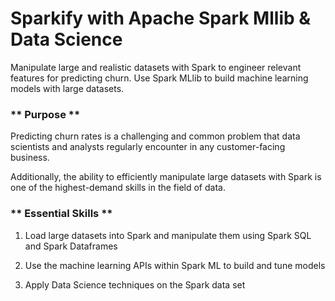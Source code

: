 # Sparkify with Apache Spark Mllib & Data Science
Manipulate large and realistic datasets with Spark to engineer relevant features for predicting churn. 
Use Spark MLlib to build machine learning models with large datasets.


### ** Purpose **

Predicting churn rates is a challenging and common problem that data scientists and analysts regularly encounter in any customer-facing business. 

Additionally, the ability to efficiently manipulate large datasets with Spark is one of the highest-demand skills in the field of data.

### ** Essential Skills **

1. Load large datasets into Spark and manipulate them using Spark SQL and Spark Dataframes

2. Use the machine learning APIs within Spark ML to build and tune models

3. Apply Data Science techniques on the Spark data set
